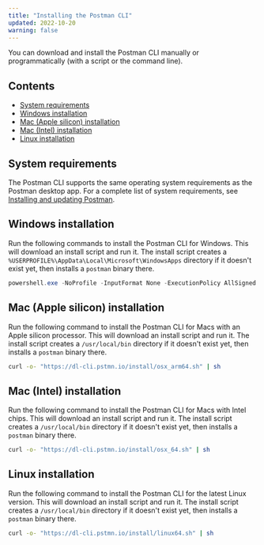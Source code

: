 ```yaml
---
title: "Installing the Postman CLI"
updated: 2022-10-20
warning: false
---
```


You can download and install the Postman CLI manually or programmatically (with a script or the command line).

## Contents

* [System requirements](#system-requirements)
* [Windows installation](#windows-installation)
* [Mac (Apple silicon) installation](#mac-apple-silicon-installation)
* [Mac (Intel) installation](#mac-intel-installation)
* [Linux installation](#linux-installation)

## System requirements

The Postman CLI supports the same operating system requirements as the Postman desktop app. For a complete list of system requirements, see [Installing and updating Postman](/docs/getting-started/installation-and-updates/).

## Windows installation

Run the following commands to install the Postman CLI for Windows. This will download an install script and run it. The install script creates a `%USERPROFILE%\AppData\Local\Microsoft\WindowsApps` directory if it doesn't exist yet, then installs a `postman` binary there.

```powershell
powershell.exe -NoProfile -InputFormat None -ExecutionPolicy AllSigned -Command "[System.Net.ServicePointManager]::SecurityProtocol = 3072; iex ((New-Object System.Net.WebClient).DownloadString('https://dl-cli.pstmn.io/install/win64.ps1'))"
```

## Mac (Apple silicon) installation

Run the following command to install the Postman CLI for Macs with an Apple silicon processor. This will download an install script and run it. The install script creates a `/usr/local/bin` directory if it doesn't exist yet, then installs a `postman` binary there.

``` bash
curl -o- "https://dl-cli.pstmn.io/install/osx_arm64.sh" | sh
```

## Mac (Intel) installation

Run the following command to install the Postman CLI for Macs with Intel chips. This will download an install script and run it. The install script creates a `/usr/local/bin` directory if it doesn't exist yet, then installs a `postman` binary there.

``` bash
curl -o- "https://dl-cli.pstmn.io/install/osx_64.sh" | sh
```

## Linux installation

Run the following command to install the Postman CLI for the latest Linux version. This will download an install script and run it. The install script creates a `/usr/local/bin` directory if it doesn't exist yet, then installs a `postman` binary there.

``` bash
curl -o- "https://dl-cli.pstmn.io/install/linux64.sh" | sh
```
